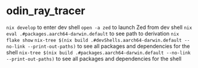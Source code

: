 # odin_ray_tracer

`nix develop` to enter dev shell
`open -a zed` to launch Zed from dev shell
`nix eval .#packages.aarch64-darwin.default` to see path to derivation
`nix flake show`
`nix-tree $(nix build .#devShells.aarch64-darwin.default --no-link --print-out-paths)` to see all packages and dependencies for the shell
`nix-tree $(nix build .#packages.aarch64-darwin.default --no-link --print-out-paths)` to see all packages and dependencies for the shell
